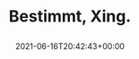 ---
retweeted: false
source: <a href="https://about.twitter.com/products/tweetdeck" rel="nofollow">TweetDeck</a>
entities:
  user_mentions: []
  urls: []
  symbols: []
  media:
  - expanded_url: https://twitter.com/bascht/status/1405264597175586818/photo/1
    indices:
    - '16'
    - '39'
    url: https://t.co/AXSbjkI5x8
    media_url: http://pbs.twimg.com/media/E4CAlMMUYAA1NuS.png
    id_str: '1405264460156002304'
    id: '1405264460156002304'
    media_url_https: https://pbs.twimg.com/media/E4CAlMMUYAA1NuS.png
    sizes:
      large:
        w: '858'
        h: '230'
        resize: fit
      medium:
        w: '858'
        h: '230'
        resize: fit
      thumb:
        w: '150'
        h: '150'
        resize: crop
      small:
        w: '680'
        h: '182'
        resize: fit
    type: photo
    display_url: pic.twitter.com/AXSbjkI5x8
  hashtags: []
display_text_range:
- '0'
- '39'
favorite_count: '13'
id_str: '1405264597175586818'
truncated: false
retweet_count: '0'
id: '1405264597175586818'
possibly_sensitive: false
created_at: Wed Jun 16 20:42:43 +0000 2021
favorited: false
full_text: Bestimmt, Xing.
lang: de
extended_entities:
  media:
  - expanded_url: https://twitter.com/bascht/status/1405264597175586818/photo/1
    indices:
    - '16'
    - '39'
    url: https://t.co/AXSbjkI5x8
    media_url: http://pbs.twimg.com/media/E4CAlMMUYAA1NuS.png
    id_str: '1405264460156002304'
    id: '1405264460156002304'
    media_url_https: https://pbs.twimg.com/media/E4CAlMMUYAA1NuS.png
    sizes:
      large:
        w: '858'
        h: '230'
        resize: fit
      medium:
        w: '858'
        h: '230'
        resize: fit
      thumb:
        w: '150'
        h: '150'
        resize: crop
      small:
        w: '680'
        h: '182'
        resize: fit
    type: photo
    display_url: pic.twitter.com/AXSbjkI5x8
tags:
- pesos/twitter
date: '2021-06-16T20:42:43+00:00'
src: https://twitter.com/bascht/status/1405264597175586818
original_url: https://twitter.com/bascht/status/1405264597175586818
type: twitter_tweet
media_url: https://img.bascht.com/twitter/pbs.twimg.com/media/E4CAlMMUYAA1NuS.png
text: Bestimmt, Xing.
title: 'Bestimmt, Xing.

  '

---